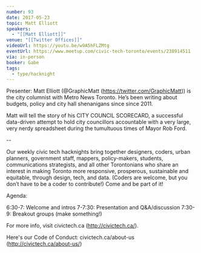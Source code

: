 ```yaml
---
number: 93
date: 2017-05-23
topic: Matt Elliott
speakers:
  - "[[Matt Elliott]]"
venue: "[[Twitter Offices]]"
videoUrl: https://youtu.be/w9A5hFLZMtg
eventUrl: https://www.meetup.com/civic-tech-toronto/events/238914511
via: in-person
booker: Gabe
tags:
  - type/hacknight
---
```


Presenter: Matt Elliott (@GraphicMatt (https://twitter.com/GraphicMatt)) is the city columnist with Metro News Toronto. He’s been writing about budgets, policy and city hall shenanigans since since 2011.

Matt will tell the story of his CITY COUNCIL SCORECARD, a successful data-driven attempt to hold city councillors accountable with a very large, very nerdy spreadsheet during the tumultuous times of Mayor Rob Ford.

--

Our weekly civic tech hacknights bring together designers, coders, urban planners, government staff, mappers, policy-makers, students, communications strategists, and all other Torontonians who share an interest in making Toronto more responsive, prosperous, sustainable and equitable, through design, tech, and data. (Coders are welcome, but you don’t have to be a coder to contribute!) Come and be part of it!

Agenda:

6:30-7: Welcome and intros
7-7:30: Presentation and Q&A/discussion
7:30-9: Breakout groups (make something!)

For more info, visit civictech.ca (http://civictech.ca/).

Here's our Code of Conduct: civictech.ca/about-us (http://civictech.ca/about-us/)